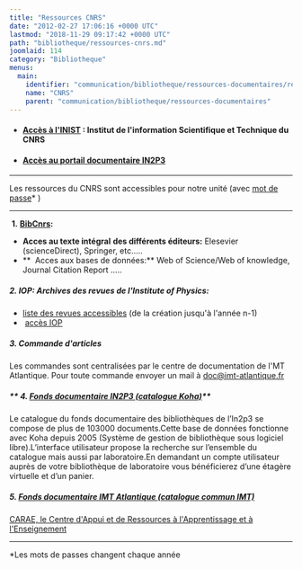 ```yaml
---
title: "Ressources CNRS"
date: "2012-02-27 17:06:16 +0000 UTC"
lastmod: "2018-11-29 09:17:42 +0000 UTC"
path: "bibliotheque/ressources-cnrs.md"
joomlaid: 114
category: "Bibliotheque"
menus:
  main:
    identifier: "communication/bibliotheque/ressources-documentaires/ressource-cnrs"
    name: "CNRS"
    parent: "communication/bibliotheque/ressources-documentaires"
---
```

*   #### **[Accès à l'INIST](http://www.inist.fr/) :** Institut de l'information Scientifique et Technique du CNRS
    
*   #### **[Accès au portail documentaire IN2P3](http://documentalistes.in2p3.fr/)**
    

* * *

Les ressources du CNRS sont accessibles pour notre unité (avec [mot de passe](http://intranet-subatech/direction/Docs_pour_tous/Biblio/codesacces.htm)\* )

* * *

 **1.** **[BibCnrs](http://bibliosciences.inist.fr/):** 

*   **Acces au texte intégral** **des différents éditeurs:** Elesevier (scienceDirect), Springer, etc.....
*   **  Acces aux bases de données:** Web of Science/Web of knowledge, Journal Citation Report .....

##### **2.** **IOP: Archives des revues de l'Institute of Physics:**

*   [liste des revues accessibles](http://www.inist.fr/iop/iop/revues.html) (de la création jusqu'à l'année n-1)
*    [accès IOP](http://bibliosciences.inist.fr/)

##### **3\. Commande d'articles**

Les commandes sont centralisées par le centre de documentation de l'MT Atlantique. Pour toute commande envoyer un mail à doc@imt-atlantique.fr

##### ** 4. [Fonds documentaire IN2P3 (catalogue Koha)](http://documentalistes.in2p3.fr/spip.php?article7)**

Le catalogue du fonds documentaire des bibliothèques de l’In2p3 se compose de plus de 103000 documents.Cette base de données fonctionne avec Koha depuis 2005 (Système de gestion de bibliothèque sous logiciel libre).L’interface utilisateur propose la recherche sur l’ensemble du catalogue mais aussi par laboratoire.En demandant un compte utilisateur auprès de votre bibliothèque de laboratoire vous bénéficierez d’une étagère virtuelle et d’un panier.

##### **5\. [Fonds documentaire IMT Atlantique (catalogue commun IMT)](https://catalogue-bibliotheques.imt.fr/)**

[CARAE, le Centre d'Appui et de Ressources à l'Apprentissage et à l'Enseignement](https://intranet.imt-atlantique.fr/ressources-documentaires/infos-pratiques/#presentation_carae)

* * *

\*Les mots de passes changent chaque année
